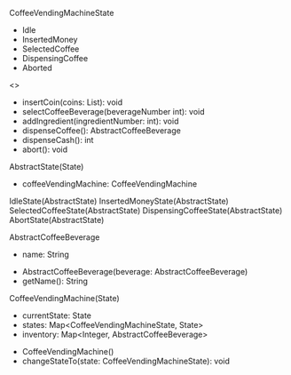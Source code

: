 CoffeeVendingMachineState
+ Idle
+ InsertedMoney
+ SelectedCoffee
+ DispensingCoffee
+ Aborted

<<State>>
+ insertCoin(coins: List<Coin>): void
+ selectCoffeeBeverage(beverageNumber int): void
+ addIngredient(ingredientNumber: int): void
+ dispenseCoffee(): AbstractCoffeeBeverage
+ dispenseCash(): int
+ abort(): void

AbstractState(State)
- coffeeVendingMachine: CoffeeVendingMachine

IdleState(AbstractState)
InsertedMoneyState(AbstractState)
SelectedCoffeeState(AbstractState)
DispensingCoffeeState(AbstractState)
AbortState(AbstractState)

AbstractCoffeeBeverage
- name: String
+ AbstractCoffeeBeverage(beverage: AbstractCoffeeBeverage)
+ getName(): String

CoffeeVendingMachine(State)
- currentState: State
- states: Map<CoffeeVendingMachineState, State>
- inventory: Map<Integer, AbstractCoffeeBeverage>
+ CoffeeVendingMachine()
+ changeStateTo(state: CoffeeVendingMachineState): void